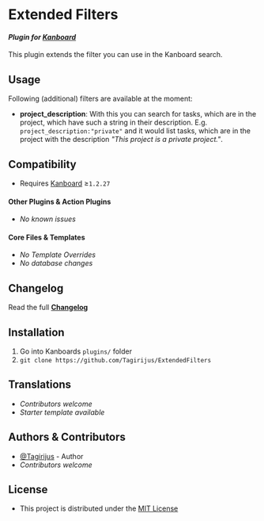 # Extended Filters

#### _Plugin for [Kanboard](https://github.com/fguillot/kanboard "Kanboard - Kanban Project Management Software")_

This plugin extends the filter you can use in the Kanboard search.


Usage
-----

Following (additional) filters are available at the moment:

- **project_description**: With this you can search for tasks, which are in the project, which have such a string in their description. E.g. `project_description:"private"` and it would list tasks, which are in the project with the description _"This project is a private project."_.


Compatibility
-------------

- Requires [Kanboard](https://github.com/fguillot/kanboard "Kanboard - Kanban Project Management Software") ≥`1.2.27`

#### Other Plugins & Action Plugins
- _No known issues_
#### Core Files & Templates
- _No Template Overrides_
- _No database changes_


Changelog
---------

Read the full [**Changelog**](../master/changelog.md "See changes")
 

Installation
------------

1. Go into Kanboards `plugins/` folder
2. `git clone https://github.com/Tagirijus/ExtendedFilters`


Translations
------------

- _Contributors welcome_
- _Starter template available_

Authors & Contributors
----------------------

- [@Tagirijus](https://github.com/Tagirijus) - Author
- _Contributors welcome_


License
-------
- This project is distributed under the [MIT License](../master/LICENSE "Read The MIT license")
